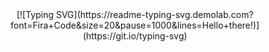   <div align="center">
[![Typing SVG](https://readme-typing-svg.demolab.com?font=Fira+Code&size=20&pause=1000&lines=Hello+there!)](https://git.io/typing-svg)
  </div>
